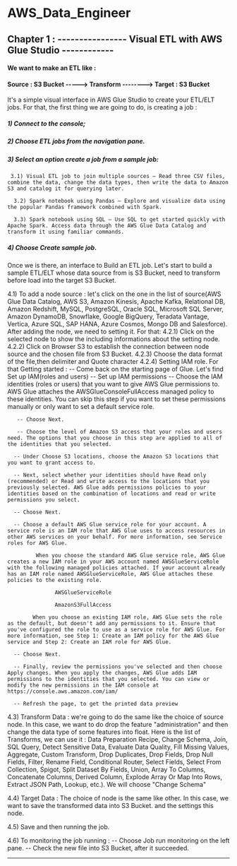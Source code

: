 # AWS_Data_Engineer
## Chapter 1 : ---------------- Visual ETL with AWS Glue Studio ------------

#### We want to make an ETL like : 

####        Source : S3 Bucket  -----> Transform --------> Target : S3 Bucket

It's a simple visual interface in AWS Glue Studio to create your ETL/ELT jobs. For that, the first thing we are going to do, is creating a job :

##### 1) Connect to the console;
##### 2) Choose ETL jobs from the navigation pane.
##### 3) Select an option create a job from a sample job: 
   
     3.1) Visual ETL job to join multiple sources – Read three CSV files, combine the data, change the data types, then write the data to Amazon S3 and catalog it for querying later.

      3.2) Spark notebook using Pandas – Explore and visualize data using the popular Pandas framework combined with Spark.

      3.3) Spark notebook using SQL – Use SQL to get started quickly with Apache Spark. Access data through the AWS Glue Data Catalog and transform it using familiar commands.

##### 4) Choose Create sample job.

Once we is there, an interface to Build an ETL job.
Let's start to build a sample ETL/ELT whose data source from is S3 Bucket, need to transform before load into the target S3 Bucket.

4.1) To add a node source : let's click on the one in the list of source(AWS Glue Data Catalog, AWS S3, Amazon Kinesis, Apache Kafka, Relational DB, Amazon Redshift, MySQL, PostgreSQL, Oracle SQL, Microsoft SQL Server, Amazon DynamoDB, Snowflake, Google BigQuery, Teradata Vantage, Vertica, Azure SQL, SAP HANA, Azure Cosmos, Mongo DB and Salesforce). After adding the node, we need to setting it. For that:
4.2.1) Click on the selected node to show the including informations about the setting node.
4.2.2) Click on Browser S3 to establish the connection between node source and the chosen file from S3 Bucket.
4.2.3) Choose the data format of the file,then delimiter and Quote character
4.2.4) Setting IAM role. For that Getting started :
        -- Come back on the starting page of Glue. Let's find Set up IAM(roles and users)
        -- Set up IAM permissions
        -- Choose the IAM identities (roles or users) that you want to give AWS Glue permissions to. AWS Glue attaches the AWSGlueConsoleFullAccess managed policy to these identities. You can skip this step if you want to set these permissions manually or only want to set a default service role.

       -- Choose Next.

       -- Choose the level of Amazon S3 access that your roles and users need. The options that you choose in this step are applied to all of the identities that you selected.

      -- Under Choose S3 locations, choose the Amazon S3 locations that you want to grant access to.

      -- Next, select whether your identities should have Read only (recommended) or Read and write access to the locations that you previously selected. AWS Glue adds permissions policies to your identities based on the combination of locations and read or write permissions you select.

      -- Choose Next.

      -- Choose a default AWS Glue service role for your account. A service role is an IAM role that AWS Glue uses to access resources in other AWS services on your behalf. For more information, see Service roles for AWS Glue.

             When you choose the standard AWS Glue service role, AWS Glue creates a new IAM role in your AWS account named AWSGlueServiceRole with the following managed policies attached. If your account already has an IAM role named AWSGlueServiceRole, AWS Glue attaches these policies to the existing role.

                   AWSGlueServiceRole

                   AmazonS3FullAccess

            When you choose an existing IAM role, AWS Glue sets the role as the default, but doesn't add any permissions to it. Ensure that you've configured the role to use as a service role for AWS Glue. For more information, see Step 1: Create an IAM policy for the AWS Glue service and Step 2: Create an IAM role for AWS Glue.

      -- Choose Next.

      -- Finally, review the permissions you've selected and then choose Apply changes. When you apply the changes, AWS Glue adds IAM permissions to the identities that you selected. You can view or modify the new permissions in the IAM console at https://console.aws.amazon.com/iam/

      -- Refresh the page, to get the printed data preview

4.3) Transform Data : we're going to do the same like the choice of source node. In this case, we want to do drop the feature "administration" and then change the data type of some features into float. Here is the list of Transforms, we can use it : 
Data Preparation Recipe, Change Schema, Join, SQL Query, Detect Sensitive Data, Evaluate Data Quality, Fill Missing Values, Aggregate, Custom Transform, Drop Duplicates, Drop Fields, Drop Null Fields, Filter, Rename Field, Conditional Router, Select Fields, Select From Collection, Spigot, Split Dataset By Fields, Union, Array To Columns, Concatenate Columns, Derived Column, Explode Array Or Map Into Rows, Extract JSON Path, Lookup, etc.). We will choose "Change Schema"

4.4) Target Data : The choice of node is the same like other. In this case, we want to save the transformed data into S3 Bucket. and the settings this node.

4.5) Save and then running the job.

4.6) To monitoring the job running : 
       -- Choose Job run monitoring on the left pane.
       -- Check the new file into S3 Bucket, after it succeeded.

---------------------------------------------------------------------------

